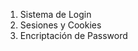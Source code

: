 <ol>
  <li>Sistema de Login</li>
  <li>Sesiones y Cookies</li>
  <li>Encriptación de Password</li>
</ol>
